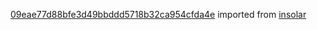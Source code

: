 [09eae77d88bfe3d49bbddd5718b32ca954cfda4e](https://github.com/insolar/insolar/commit/09eae77d88bfe3d49bbddd5718b32ca954cfda4e) imported from [insolar](https://github.com/insolar/insolar)
